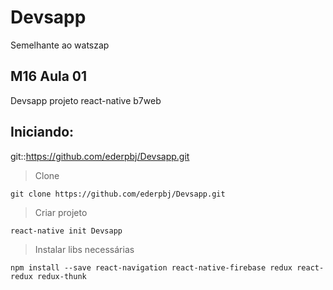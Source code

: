 # Devsapp
Semelhante ao watszap

## M16 Aula 01

Devsapp projeto react-native b7web

## Iniciando:

git::https://github.com/ederpbj/Devsapp.git

>Clone

    git clone https://github.com/ederpbj/Devsapp.git

>Criar projeto

    react-native init Devsapp

>Instalar libs necessárias

    npm install --save react-navigation react-native-firebase redux react-redux redux-thunk